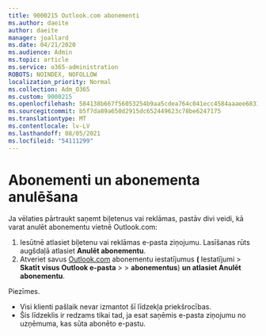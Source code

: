 ```yaml
---
title: 9000215 Outlook.com abonementi
ms.author: daeite
author: daeite
manager: joallard
ms.date: 04/21/2020
ms.audience: Admin
ms.topic: article
ms.service: o365-administration
ROBOTS: NOINDEX, NOFOLLOW
localization_priority: Normal
ms.collection: Adm_O365
ms.custom: 9000215
ms.openlocfilehash: 584138b667f56053254b9aa5cdea764c041ecc4584aaaee683107f21b14d61e3
ms.sourcegitcommit: b5f7da89a650d2915dc652449623c78be6247175
ms.translationtype: MT
ms.contentlocale: lv-LV
ms.lasthandoff: 08/05/2021
ms.locfileid: "54111299"
---
```

# <a name="subscriptions-and-unsubscribing"></a>Abonementi un abonementa anulēšana

Ja vēlaties pārtraukt saņemt biļetenus vai reklāmas, pastāv divi veidi, kā varat anulēt abonementu vietnē Outlook.com:

1. Iesūtnē atlasiet biļetenu vai reklāmas e-pasta ziņojumu. Lasīšanas rūts augšdaļā atlasiet **Anulēt abonementu**.
2. Atveriet savus [Outlook.com](https://outlook.live.com/mail/options/mail/brandsSubscriptions) abonementu iestatījumus **(** Iestatījumi  >  **Skatīt visus Outlook e-pasta**  >    >  **abonementus**) **un atlasiet Anulēt abonementu**.

Piezīmes.

- Visi klienti pašlaik nevar izmantot šī līdzekļa priekšrocības.
- Šis līdzeklis ir redzams tikai tad, ja esat saņēmis e-pasta ziņojumu no uzņēmuma, kas sūta abonēto e-pastu.